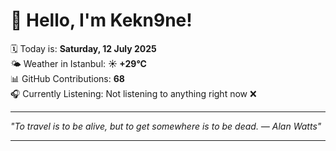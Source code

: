 # 👋 Hello, I'm Kekn9ne!

🗓️ Today is: **Saturday, 12 July 2025**  
🌤️ Weather in Istanbul: **☀️   +29°C**  
📊 GitHub Contributions: **68**  
🎧 Currently Listening: Not listening to anything right now ❌

---

_"To travel is to be alive, but to get somewhere is to be dead. — *Alan Watts*"_

---
